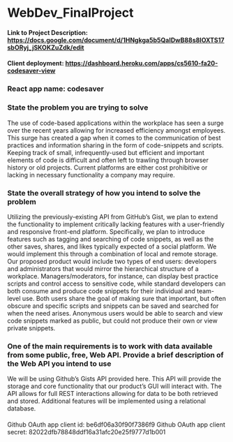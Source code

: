# WebDev_FinalProject

#### Link to Project Description: https://docs.google.com/document/d/1HNgkga5b5QaIDwB88s8lOXTS17sbORyj_jSKOKZuZdk/edit
#### Client deployment: https://dashboard.heroku.com/apps/cs5610-fa20-codesaver-view

### React app name: codesaver

### State the problem you are trying to solve
The use of code-based applications within the workplace has seen a surge over the recent years allowing for increased efficiency amongst employees. This surge has created a gap when it comes to the communication of best practices and information sharing in the form of code-snippets and scripts. Keeping track of small, infrequently-used but efficient and important elements of code is difficult and often left to trawling through browser history or old projects. Current platforms are either cost prohibitive or lacking in necessary functionality a company may require. 
### State the overall strategy of how you intend to solve the problem
Utilizing the previously-existing API from GitHub’s Gist, we plan to extend the functionality to implement critically lacking features with a user-friendly and responsive front-end platform. Specifically, we plan to introduce features such as tagging and searching of code snippets, as well as the other saves, shares, and likes typically expected of a social platform. We would implement this through a combination of local and remote storage. Our proposed product would include two types of end users: developers and administrators that would mirror the hierarchical structure of a workplace. Managers/moderators, for instance, can display best practice scripts and control access to sensitive code, while standard developers can both consume and produce code snippets for their individual and team-level use. Both users share the goal of making sure that important, but often obscure and specific scripts and snippets can be saved and searched for when the need arises. Anonymous users would be able to search and view code snippets marked as public, but could not produce their own or view private snippets.
 
### One of the main requirements is to work with data available from some public, free, Web API. Provide a brief description of the Web API you intend to use
We will be using Github’s Gists API provided here. This API will provide the storage and core functionality that our product’s GUI will interact with. The API allows for full REST interactions allowing for data to be both retrieved and stored. Additional features will be implemented using a relational database. 

####
Github OAuth app client id: be6df06a30f90f7386f9
Github OAuth app client secret: 82022dfb78848ddf16a31afc20e25f9777d1b001
